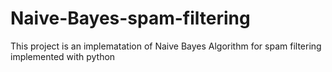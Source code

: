 # Naive-Bayes-spam-filtering
This project is an implematation of Naive Bayes Algorithm for spam filtering implemented with python
